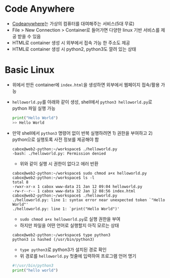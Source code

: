 # Code Anywhere

- [Codeanywhere](https://codeanywhere.com)는 가상의 컴퓨터를 대여해주는 서비스(5대 무료)
- File > New Connection > Container로 들어가면 다양한 linux 기반 서비스를 제공 받을 수 있음
- HTML로 container 생성 시 외부에서 접속 가능 한 주소도 제공
- HTML로 container 생성 시 python2, python3도 깔려 있는 상태



# Basic Linux

- 위에서 만든 container에 `index.html`을 생성하면 외부에서 웹페이지 접속/활용 가능

- `helloworld.py`를 아래와 같이 생성, shell에서 `python3 helloworld.py`로 python 파일 실행 가능

  ```python
  print("Hello World")
  >> Hello World
  ```

- 만약 shell에서 `python3` 명령어 없이 반복 실행하려면 1) 권한을 부여하고 2) python으로 실행토록 사전 정보를 제공해야 함

  ```shell
  cabox@web2-python:~/workspace$ ./helloworld.py
  -bash: ./helloworld.py: Permission denied
  ```

  - 위와 같이 실행 시 권한이 없다고 에러 반환

  ```shell
  cabox@web2-python:~/workspace$ sudo chmod a+x helloworld.py
  cabox@web2-python:~/workspace$ ls -l
  total 8
  -rwxr-xr-x 1 cabox www-data 21 Jan 12 09:04 helloworld.py
  -rw-r--r-- 1 cabox www-data 32 Jan 12 08:56 index.html
  cabox@web2-python:~/workspace$ ./helloworld.py
  ./helloworld.py: line 1: syntax error near unexpected token `"Hello World"'
  ./helloworld.py: line 1: `print("Hello World")'
  ```

  - `sudo chmod a+x helloworld.py`로 실행 권한을 부여
  - 하지만 파일을 어떤 언어로 실행할지 아직 모르는 상태

  ```shell
  cabox@web2-python:~/workspace$ type python3
  python3 is hashed (/usr/bin/python3)
  ```

  - `type python3`로 python3가 설치된 경로 확인
  - 위 경로를 `helloworld.py` 첫줄에 입력하여 프로그램 언어 명기

  ```python
  #!/usr/bin/python3
  print("hello world")
  ```

  